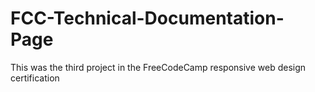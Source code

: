 # FCC-Technical-Documentation-Page
This was the third project in the FreeCodeCamp responsive web design certification

